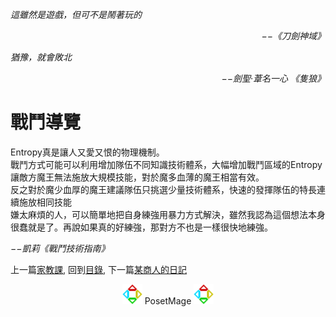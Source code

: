 *這雖然是遊戲，但可不是鬧著玩的*  
<p align="right"><i>−−《刀劍神域》</i></p>

*猶豫，就會敗北*  
<p align="right"><i>−−劍聖‧葦名一心 《隻狼》</i></p>

# 戰鬥導覽
Entropy真是讓人又愛又恨的物理機制。  
戰鬥方式可能可以利用增加隊伍不同知識技術體系，大幅增加戰鬥區域的Entropy讓敵方魔王無法施放大規模技能，對於魔多血薄的魔王相當有效。  
反之對於魔少血厚的魔王建議隊伍只挑選少量技術體系，快速的發揮隊伍的特長連續施放相同技能  
嫌太麻煩的人，可以簡單地把自身練強用暴力方式解決，雖然我認為這個想法本身很蠢就是了。再說如果真的好練強，那對方不也是一樣很快地練強。  
  
*−−凱莉《戰鬥技術指南》*  

上一篇[家教課](../Tuition), 
回到[目錄](/#ch-1-world-setting), 
下一篇[某商人的日記](../Diary)



<p align="center"><img src="/Icon/New/PosetMage_t.png" Height="32" /> PosetMage <img src="/Icon/New/PosetMage_t.png" Height="32" /></p>
